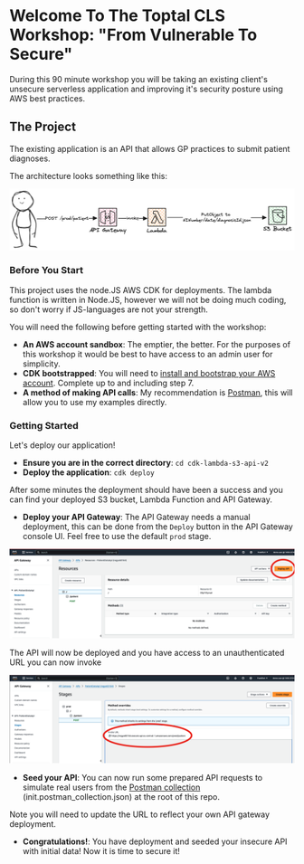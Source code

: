 # Welcome To The Toptal CLS Workshop: "From Vulnerable To Secure"

During this 90 minute workshop you will be taking an existing client's unsecure serverless application and improving it's security posture using AWS best practices.

## The Project

The existing application is an API that allows GP practices to submit patient diagnoses.

The architecture looks something like this:

![architecture diagram for our initial service](./architecture.png)

### Before You Start

This project uses the node.JS AWS CDK for deployments. The lambda function is written in Node.JS, however we will not be doing much coding, so don't worry if JS-languages are not your strength.

You will need the following before getting started with the workshop:
- **An AWS account sandbox**: The emptier, the better. For the purposes of this workshop it would be best to have access to an admin user for simplicity.
- **CDK bootstrapped**: You will need to [install and bootstrap your AWS account](https://docs.aws.amazon.com/cdk/v2/guide/getting_started.html). Complete up to and including step 7.
- **A method of making API calls**: My recommendation is [Postman](https://learning.postman.com/docs/getting-started/first-steps/overview/), this will allow you to use my examples directly.

### Getting Started

Let's deploy our application!

- **Ensure you are in the correct directory**: `cd cdk-lambda-s3-api-v2`
- **Deploy the application**: `cdk deploy`

After some minutes the deployment should have been a success and you can find your deployed S3 bucket, Lambda Function and API Gateway.

- **Deploy your API Gateway**: The API Gateway needs a manual deployment, this can be done from the `Deploy` button in the API Gateway console UI. Feel free to use the default `prod` stage.

![Make sure you manually "deploy" your API!](<deploy-screenshot.png>)

The API will now be deployed and you have access to an unauthenticated URL you can now invoke

![This is your API URL](<api-url.png>)

- **Seed your API**: You can now run some prepared API requests to simulate real users from the [Postman collection](https://learning.postman.com/docs/getting-started/importing-and-exporting/importing-data/) (init.postman_collection.json) at the root of this repo. 

Note you will need to update the URL to reflect your own API gateway deployment.

- **Congratulations!**: You have deployment and seeded your insecure API with initial data! Now it is time to secure it!
